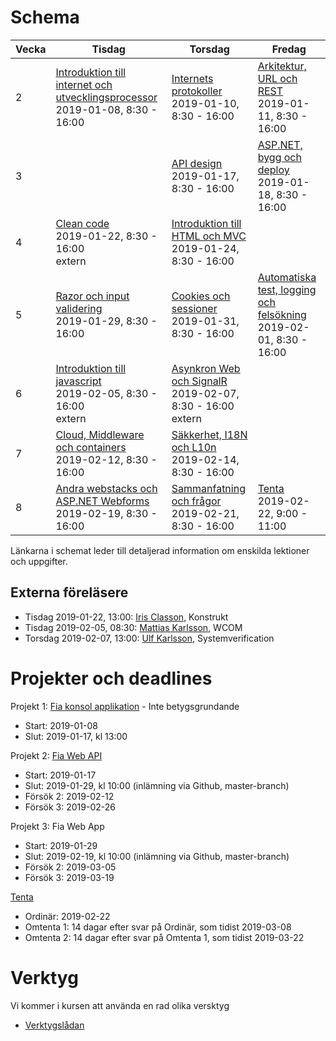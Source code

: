 # Schema

Vecka|Tisdag |Torsdag|Fredag
-----|-------|-------|------
2|[Introduktion till internet och utvecklingsprocessor](lecture20190108.md)<br />2019-01-08, 8:30 - 16:00|[Internets protokoller](lecture20190110.md)<br />2019-01-10, 8:30 - 16:00|[Arkitektur, URL och REST](lecture20190111.md)<br />2019-01-11, 8:30 - 16:00
3||[API design](lecture20190115.md)<br />2019-01-17, 8:30 - 16:00|[ASP.NET, bygg och deploy](lecture20190117.md)<br />2019-01-18, 8:30 - 16:00
4|[Clean code](lecture20190122.md)<br />2019-01-22, 8:30 - 16:00<br /> extern|[Introduktion till HTML och MVC](lecture20190124.md)<br />2019-01-24, 8:30 - 16:00|
5|[Razor och input validering](lecture20190129.md)<br />2019-01-29, 8:30 - 16:00|[Cookies och sessioner](lecture20190131.md)<br />2019-01-31, 8:30 - 16:00|[Automatiska test, logging och felsökning](lecture20190201.md)<br />2019-02-01, 8:30 - 16:00
6|[Introduktion till javascript](lecture20190205.md)<br />2019-02-05, 8:30 - 16:00<br /> extern|[Asynkron Web och SignalR](lecture20190207.md)<br />2019-02-07, 8:30 - 16:00<br /> extern|
7|[Cloud, Middleware och containers](lecture20190212.md)<br />2019-02-12, 8:30 - 16:00|[Säkkerhet, I18N och L10n](lecture20190214.md)<br />2019-02-14, 8:30 - 16:00|
8|[Andra webstacks och ASP.NET Webforms](lecture20190219.md)<br />2019-02-19, 8:30 - 16:00|[Sammanfatning och frågor](lecture20190221.md)<br />2019-02-21, 8:30 - 16:00|[Tenta](lecture20190222.md)<br />2019-02-22, 9:00 - 11:00

Länkarna i schemat leder till detaljerad information om enskilda lektioner och uppgifter.

## Externa föreläsere
* Tisdag 2019-01-22, 13:00: [Iris Classon](https://www.linkedin.com/in/irisclasson/), Konstrukt
* Tisdag 2019-02-05, 08:30: [Mattias Karlsson](https://www.linkedin.com/in/devlead/), WCOM
* Torsdag 2019-02-07, 13:00: [Ulf Karlsson](https://www.linkedin.com/in/ulfnkarlsson/), Systemverification

# Projekter och deadlines

Projekt 1: [Fia konsol applikation](project1.md) - Inte betygsgrundande
* Start: 2019-01-08
* Slut: 2019-01-17, kl 13:00

Projekt 2: [Fia Web API](project2.md)
* Start: 2019-01-17
* Slut: 2019-01-29, kl 10:00 (inlämning via Github, master-branch)
* Försök 2: 2019-02-12
* Försök 3: 2019-02-26

Projekt 3: Fia Web App
* Start: 2019-01-29
* Slut: 2019-02-19, kl 10:00 (inlämning via Github, master-branch)
* Försök 2: 2019-03-05
* Försök 3: 2019-03-19

[Tenta](lecture20190222.md)
* Ordinär: 2019-02-22
* Omtenta 1: 14 dagar efter svar på Ordinär, som tidist 2019-03-08
* Omtenta 2: 14 dagar efter svar på Omtenta 1, som tidist 2019-03-22

# Verktyg
Vi kommer i kursen att använda en rad olika versktyg
* [Verktygslådan](tools.md)